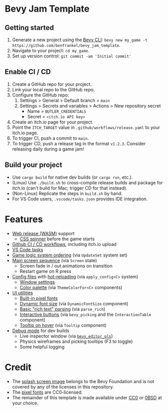 # Bevy Jam Template

## Getting started

1. Generate a new project using the [Bevy CLI](https://github.com/TheBevyFlock/bevy_cli): `bevy new my_game -t https://github.com/benfrankel/bevy_jam_template`.
2. Navigate to your project: `cd my_game`.
3. Set up version control: `git commit -am 'Initial commit'`

## Enable CI / CD

1. Create a GitHub repo for your project.
2. Link your local repo to the GitHub repo.
3. Configure the GitHub repo:
    1. Settings > General > Default branch = `main`
    2. Settings > Secrets and variables > Actions > New repository secret
        - Name = `BUTLER_CREDENTIALS`
        - Secret = `<itch.io API key>`
4. Create an itch.io page for your project.
5. Point the `ITCH_TARGET` value in `.github/workflows/release.yaml` to your itch.io page.
6. To trigger CI, push a commit to `main`.
7. To trigger CD, push a release tag in the format `v1.2.3`. Consider releasing daily during a game jam!

## Build your project

- Use `cargo build` for native dev builds (or `cargo run`, etc.).
- (Linux) Use `./build.sh` to cross-compile release builds and package for itch.io (can't build for Mac; trigger CD for that instead).
- (Non-Linux) Replicate the steps in `build.sh` by hand.
- For VS Code users, `.vscode/tasks.json` provides IDE integration.

# Features

- [Web release (WASM)](https://pyrious.itch.io/bevy-jam-template) support
    - [CSS spinner](./web/style.css) before the game starts
- [Github CI / CD workflows](./.github/workflows/), including itch.io upload
- [VS Code tasks](./.vscode/tasks.json)
- [Game logic system ordering](./src/core.rs) (via `UpdateSet` system set)
- [Main screen sequence](./src/screen.rs) (via `Screen` state)
    - Screen fade in / out animations on transition
    - Restart game on R press
- [Config files](./assets/config/) with [hot-reloading](./src/util/config.rs) (via `apply_config<C>` system)
    - [Window settings](./src/core/window.rs)
    - [Color palette](./src/core/theme.rs) (via `ThemeColorFor<C>` components)
- [UI utilities](./src/util/theme.rs)
    - [Built-in pixel fonts](./assets/font/)
    - [Dynamic font size](./src/theme/text.rs) (via `DynamicFontSize` component)
    - [Basic "rich text" parsing](./src/theme/text.rs) (via `parse_rich`)
    - [Interactive buttons](./src/theme/interaction.rs) (via `bevy_picking` and the `InteractionTable` component)
    - [Tooltip on hover](./src/theme/tooltip.rs) (via `Tooltip` component)
- [Debug mode](./src/core/debug.rs) for dev builds
    - Live inspector window (via [`bevy_editor_pls`](https://github.com/jakobhellermann/bevy_editor_pls))
    - Physics wireframes and picking tooltips (F3 to toggle)
    - Some helpful logging

# Credit

- The [splash screen image](https://github.com/bevyengine/bevy/blob/main/assets/branding/bevy_logo_dark.png) belongs to the Bevy Foundation and is not covered by any of the licenses in this repository.
- The [pixel fonts](https://pyrious.itch.io/pypx-fonts) are CC0-licensed.
- The remainder of this template is made available under [CC0](./LICENSE-CC0-1.0.txt) or [0BSD](./LICENSE-0BSD.txt) at your choice.
